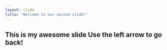 ```yaml
---
layout: slide
title: "Welcome to our second slide!"
---
```

This is my awesome slide
Use the left arrow to go back!
-
